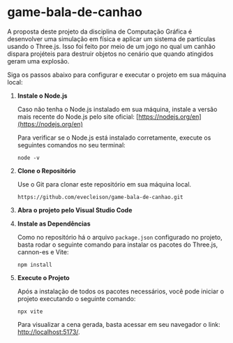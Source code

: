 # game-bala-de-canhao
A proposta deste projeto da disciplina de Computação Gráfica é desenvolver uma simulação em física e aplicar um sistema de partículas usando o Three.js. Isso foi feito por meio de um jogo no qual um canhão dispara projéteis para destruir objetos no cenário que quando atingidos geram uma explosão.

Siga os passos abaixo para configurar e executar o projeto em sua máquina local:

1. **Instale o Node.js**

    Caso não tenha o Node.js instalado em sua máquina, instale a versão mais recente do Node.js pelo site oficial: [https://nodejs.org/en](https://nodejs.org/en)

    Para verificar se o Node.js está instalado corretamente, execute os seguintes comandos no seu terminal:
    ```shell
    node -v
    ```
    
2. **Clone o Repositório**

   Use o Git para clonar este repositório em sua máquina local.
   ```shell
   https://github.com/evecleison/game-bala-de-canhao.git

3. **Abra o projeto pelo Visual Studio Code**

4. **Instale as Dependências**

    Como no repositório há o arquivo `package.json` configurado no projeto, basta rodar o seguinte comando para instalar os pacotes do Three.js, cannon-es e Vite:
    ```shell
    npm install

5. **Execute o Projeto**

   Após a instalação de todos os pacotes necessários, você pode iniciar o projeto executando o seguinte comando:
   ```shell
   npx vite
   ```

   Para visualizar a cena gerada, basta acessar em seu navegador o link: [http://localhost:5173/](http://localhost:5173/).
